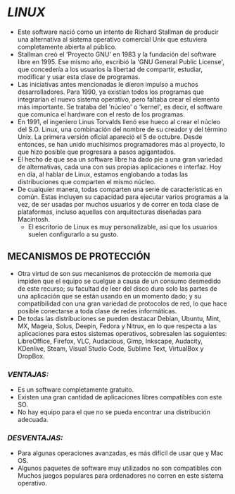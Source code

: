 # ***LINUX***
- Este software nació como un intento de Richard Stallman de producir una alternativa al sistema operativo comercial Unix que estuviera completamente abierta al público.
- Stallman creó el 'Proyecto GNU' en 1983 y la fundación del software libre en 1995. Ese mismo año, escribió la 'GNU General Public License', que concedería a los usuarios la libertad de compartir, estudiar, modificar y usar esta clase de programas.
- Las iniciativas antes mencionadas le dieron impulso a muchos desarrolladores. Para 1990, ya existían todos los programas que integrarían el nuevo sistema operativo, pero faltaba crear el elemento más importante. Se trataba del 'núcleo' o 'kernel', es decir, el software que comunica el hardware con el resto de los programas.
- En 1991, el ingeniero Linus Torvalds llenó ese hueco al crear el núcleo del S.O. Linux, una combinación del nombre de su creador y del término Unix. La primera versión oficial apareció el 5 de octubre. Desde entonces, se han unido muchísimos programadores más al proyecto, lo que hizo posible que progresara a pasos agigantados.
- El hecho de que sea un software libre ha dado pie a una gran variedad de alternativas, cada una con sus propias aplicaciones e interfaz. Hoy en día, al hablar de Linux, estamos englobando a todas las distribuciones que comparten el mismo núcleo.
- De cualquier manera, todas comparten una serie de características en común. Estas incluyen su capacidad para ejecutar varios programas a la vez, de ser usadas por muchos usuarios y de correr en toda clase de plataformas, incluso aquellas con arquitecturas diseñadas para Macintosh.
  - El escritorio de Linux es muy personalizable, así que los usuarios suelen configurarlo a su gusto​.

## **MECANISMOS DE PROTECCIÓN**
- Otra virtud de son sus mecanismos de protección de memoria que impiden que el equipo se cuelgue a causa de un consumo desmedido de este recurso; su facultad de leer del disco duro solo las partes de una aplicación que se están usando en un momento dado; y su compatibilidad con una gran variedad de protocolos de red, lo que hace posible conectarse a toda clase de redes informáticas.
- De todas las distribuciones se pueden destacar Debian, Ubuntu, Mint, MX, Mageia, Solus, Deepin, Fedora y Nitrux, en lo que respecta a las aplicaciones para estos sistemas operativos, sobresalen las soguientes: LibreOffice, Firefox, VLC, Audacious, Gimp, Inkscape, Audacity, KDenlive, Steam, Visual Studio Code, Sublime Text, VirtualBox y DropBox.

### *VENTAJAS:*
- Es un software completamente gratuito.​
- Existen una gran cantidad de aplicaciones libres compatibles con este SO.​
- No hay equipo para el que no se pueda encontrar una distribución adecuada.​

### *DESVENTAJAS:*
- Para algunas operaciones avanzadas, es más difícil de usar que y Mac OS.​
- Algunos paquetes de software muy utilizados no son compatibles con Muchos juegos populares para ordenadores no corren en este sistema operativo.
